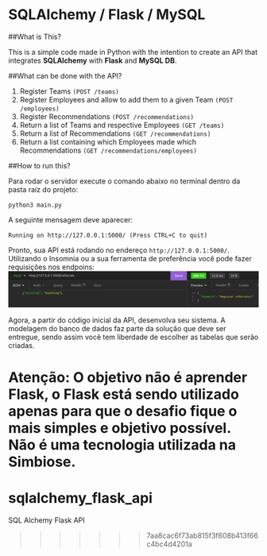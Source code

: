 # SQLAlchemy / Flask / MySQL  

##What is This?

This is a simple code made in Python with the intention to create an API that integrates 
**SQLAlchemy** with **Flask** and **MySQL DB**. 

##What can be done with the API?

1. Register Teams `(POST /teams)`
2. Register Employees and allow to add them to a given Team `(POST /employees)`
3. Register Recommendations `(POST /recommendations)`
4. Return a list of Teams and respective Employees `(GET /teams)`
5. Return a list of Recommendations `(GET /recommendations)`
6. Return a list containing which Employees made which Recommendations `(GET /recommendations/employees)`



##How to run this? 

Para rodar o servidor execute o comando abaixo no terminal dentro da pasta raíz do projeto:
```
python3 main.py
```
A seguinte mensagem deve aparecer:
```
Running on http://127.0.0.1:5000/ (Press CTRL+C to quit)
```

Pronto, sua API está rodando no endereço `http://127.0.0.1:5000/`. Utilizando o Insomnia ou a sua
ferramenta de preferência você pode fazer requisições nos endpoins:
![Exemplo de requisição](main_files/request_example.png)

Agora, a partir do código inicial da API, desenvolva seu sistema. A modelagem do banco de
dados faz parte da solução que deve ser entregue, sendo assim você tem liberdade de escolher as 
tabelas que serão criadas.


**Atenção**: O objetivo não é aprender Flask, o Flask está sendo utilizado apenas para que
o desafio fique o mais simples e objetivo possível. Não é uma tecnologia utilizada na Simbiose.
=======
# sqlalchemy_flask_api
SQL Alchemy Flask API
>>>>>>> 7aa8cac6f73ab815f3f608b413f66c4bc4d4201a
